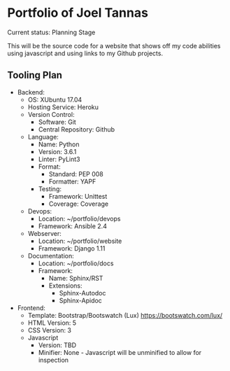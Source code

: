# Portfolio of Joel Tannas

Current status: Planning Stage

This will be the source code for a website that shows off my code abilities using javascript and using links to my Github projects.

## Tooling Plan

- Backend:
  - OS: XUbuntu 17.04
  - Hosting Service: Heroku
  - Version Control:
    - Software: Git
    - Central Repository: Github
  - Language: 
    - Name: Python
    - Version: 3.6.1
    - Linter: PyLint3
    - Format:
      - Standard: PEP 008
      - Formatter: YAPF
    - Testing:
      - Framework: Unittest
      - Coverage: Coverage
  - Devops:
    - Location: ~/portfolio/devops
    - Framework: Ansible 2.4
  - Webserver:
    - Location: ~/portfolio/website
    - Framework: Django 1.11
  - Documentation:
    - Location: ~/portfolio/docs
    - Framework:
      - Name: Sphinx/RST
      - Extensions:
        - Sphinx-Autodoc
        - Sphinx-Apidoc
- Frontend:
  - Template: Bootstrap/Bootswatch (Lux) https://bootswatch.com/lux/
  - HTML Version: 5
  - CSS Version: 3
  - Javascript
    - Version: TBD
    - Minifier: None - Javascript will be unminified to allow for inspection
   
  
